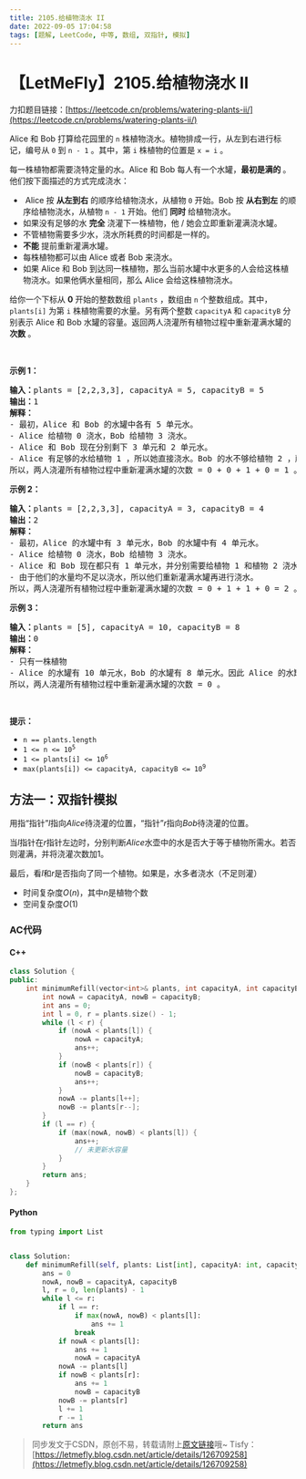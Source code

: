 ```yaml
---
title: 2105.给植物浇水 II
date: 2022-09-05 17:04:58
tags: [题解, LeetCode, 中等, 数组, 双指针, 模拟]
---
```


# 【LetMeFly】2105.给植物浇水 II

力扣题目链接：[https://leetcode.cn/problems/watering-plants-ii/](https://leetcode.cn/problems/watering-plants-ii/)

<p>Alice 和 Bob 打算给花园里的 <code>n</code> 株植物浇水。植物排成一行，从左到右进行标记，编号从 <code>0</code> 到 <code>n - 1</code> 。其中，第 <code>i</code> 株植物的位置是 <code>x = i</code> 。</p>

<p>每一株植物都需要浇特定量的水。Alice 和 Bob 每人有一个水罐，<strong>最初是满的 </strong>。他们按下面描述的方式完成浇水：</p>

<ul>
	<li>&nbsp;Alice 按 <strong>从左到右</strong> 的顺序给植物浇水，从植物 <code>0</code> 开始。Bob 按 <strong>从右到左</strong> 的顺序给植物浇水，从植物 <code>n - 1</code> 开始。他们 <strong>同时</strong> 给植物浇水。</li>
	<li>如果没有足够的水 <strong>完全</strong> 浇灌下一株植物，他 / 她会立即重新灌满浇水罐。</li>
	<li>不管植物需要多少水，浇水所耗费的时间都是一样的。</li>
	<li><strong>不能</strong> 提前重新灌满水罐。</li>
	<li>每株植物都可以由 Alice 或者 Bob 来浇水。</li>
	<li>如果 Alice 和 Bob 到达同一株植物，那么当前水罐中水更多的人会给这株植物浇水。如果他俩水量相同，那么 Alice 会给这株植物浇水。</li>
</ul>

<p>给你一个下标从 <strong>0</strong> 开始的整数数组 <code>plants</code> ，数组由 <code>n</code> 个整数组成。其中，<code>plants[i]</code> 为第 <code>i</code> 株植物需要的水量。另有两个整数 <code>capacityA</code> 和&nbsp;<code>capacityB</code> 分别表示 Alice 和 Bob 水罐的容量。返回两人浇灌所有植物过程中重新灌满水罐的 <strong>次数</strong> 。</p>

<p>&nbsp;</p>

<p><strong>示例 1：</strong></p>

<pre>
<strong>输入：</strong>plants = [2,2,3,3], capacityA = 5, capacityB = 5
<strong>输出：</strong>1
<strong>解释：</strong>
- 最初，Alice 和 Bob 的水罐中各有 5 单元水。
- Alice 给植物 0 浇水，Bob 给植物 3 浇水。
- Alice 和 Bob 现在分别剩下 3 单元和 2 单元水。
- Alice 有足够的水给植物 1 ，所以她直接浇水。Bob 的水不够给植物 2 ，所以他先重新装满水，再浇水。
所以，两人浇灌所有植物过程中重新灌满水罐的次数 = 0 + 0 + 1 + 0 = 1 。</pre>

<p><strong>示例 2：</strong></p>

<pre>
<strong>输入：</strong>plants = [2,2,3,3], capacityA = 3, capacityB = 4
<strong>输出：</strong>2
<strong>解释：</strong>
- 最初，Alice 的水罐中有 3 单元水，Bob 的水罐中有 4 单元水。
- Alice 给植物 0 浇水，Bob 给植物 3 浇水。
- Alice 和 Bob 现在都只有 1 单元水，并分别需要给植物 1 和植物 2 浇水。
- 由于他们的水量均不足以浇水，所以他们重新灌满水罐再进行浇水。
所以，两人浇灌所有植物过程中重新灌满水罐的次数 = 0 + 1 + 1 + 0 = 2 。</pre>

<p><strong>示例 3：</strong></p>

<pre>
<strong>输入：</strong>plants = [5], capacityA = 10, capacityB = 8
<strong>输出：</strong>0
<strong>解释：</strong>
- 只有一株植物
- Alice 的水罐有 10 单元水，Bob 的水罐有 8 单元水。因此 Alice 的水罐中水更多，她会给这株植物浇水。
所以，两人浇灌所有植物过程中重新灌满水罐的次数 = 0 。</pre>

<p>&nbsp;</p>

<p><strong>提示：</strong></p>

<ul>
	<li><code>n == plants.length</code></li>
	<li><code>1 &lt;= n &lt;= 10<sup>5</sup></code></li>
	<li><code>1 &lt;= plants[i] &lt;= 10<sup>6</sup></code></li>
	<li><code>max(plants[i]) &lt;= capacityA, capacityB &lt;= 10<sup>9</sup></code></li>
</ul>


    
## 方法一：双指针模拟

用指“指针”$l$指向$Alice$待浇灌的位置，“指针”$r$指向$Bob$待浇灌的位置。

当$l$指针在$r$指针左边时，分别判断$Alice$水壶中的水是否大于等于植物所需水。若否则灌满，并将浇灌次数加1。

最后，看$l$和$r$是否指向了同一个植物。如果是，水多者浇水（不足则灌）

+ 时间复杂度$O(n)$，其中$n$是植物个数
+ 空间复杂度$O(1)$

### AC代码

#### C++

```cpp
class Solution {
public:
    int minimumRefill(vector<int>& plants, int capacityA, int capacityB) {
        int nowA = capacityA, nowB = capacityB;
        int ans = 0;
        int l = 0, r = plants.size() - 1;
        while (l < r) {
            if (nowA < plants[l]) {
                nowA = capacityA;
                ans++;
            }
            if (nowB < plants[r]) {
                nowB = capacityB;
                ans++;
            }
            nowA -= plants[l++];
            nowB -= plants[r--];
        }
        if (l == r) {
            if (max(nowA, nowB) < plants[l]) {
                ans++;
                // 未更新水容量
            }
        }
        return ans;
    }
};
```

#### Python

```python
from typing import List


class Solution:
    def minimumRefill(self, plants: List[int], capacityA: int, capacityB: int) -> int:
        ans = 0
        nowA, nowB = capacityA, capacityB
        l, r = 0, len(plants) - 1
        while l <= r:
            if l == r:
                if max(nowA, nowB) < plants[l]:
                    ans += 1
                break
            if nowA < plants[l]:
                ans += 1
                nowA = capacityA
            nowA -= plants[l]
            if nowB < plants[r]:
                ans += 1
                nowB = capacityB
            nowB -= plants[r]
            l += 1
            r -= 1
        return ans
```

> 同步发文于CSDN，原创不易，转载请附上[原文链接](https://blog.letmefly.xyz/2022/09/05/LeetCode%202105.%E7%BB%99%E6%A4%8D%E7%89%A9%E6%B5%87%E6%B0%B4II/)哦~
> Tisfy：[https://letmefly.blog.csdn.net/article/details/126709258](https://letmefly.blog.csdn.net/article/details/126709258)
